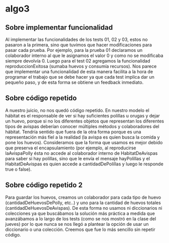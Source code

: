# algo3

## Sobre implementar funcionalidad

Al implementar las funcionalidades de los tests 01, 02 y 03, estos no pasaron a la primera, sino que tuvimos que hacer modificaciones para pasar cada prueba. Por ejemplo, para la prueba 01 declaramos un colaborador interno al que le asignamos el valor 0 y como no se modificaba siempre devolvía 0. Luego para el test 02 agregamos la funcionalidad reproduccionExitosa (sumaba huevos y consumía recursos). Nos parece que implementar una funcionalidad de esta manera facilita a la hora de programar el trabajo que se debe hacer ya que cada test implica dar un pequeño paso, y de esta forma se obtiene un feedback inmediato.

## Sobre código repetido

A nuestro juicio, no nos quedó código repetido. En nuestro modelo el hábitat es el responsable de ver si hay suficientes polillas u orugas y dejar un huevo, porque si no los diferentes objetos que representan los diferentes tipos de avispas deberían conocer múltiples métodos y colaboradores del hábitat. Tendría sentido que fuera de la otra forma porque es una representación más fiel a la realidad (la avispa es quien busca la comida y pone los huevos). Consideramos que la forma que usamos es mejor debido que preserva el encapsulamiento (por ejemplo, al reproducirse laAvispaPolly ésta no accede al colaborador interno de HabitatDeAvispas para saber si hay polillas, sino que le envía el mensaje hayPolillas y el HabitatDeAvispas es quien accede a cantidadDePolillas y luego le responde true o false).

## Sobre código repetido 2

Para guardar los huevos, creamos un colaborador para cada tipo de huevo (cantidadDeHuevosDePolly, etc..) y uno para la cantidad de huevos totales (cantidadDeHuevosDeAvispas). De esta forma no usamos ni diccionarios ni colecciones ya que buscábamos la solución más práctica a medida que avanzábamos a lo largo de los tests (como se nos mostró en la clase del jueves) por lo que nunca se nos llegó a plantear la opción de usar un diccionario o una colección. Creemos que fue lo más sencillo sin repetir código.
